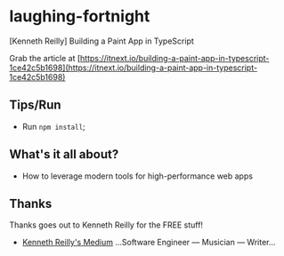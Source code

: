 # laughing-fortnight
[Kenneth Reilly] Building a Paint App in TypeScript

Grab the article at [https://itnext.io/building-a-paint-app-in-typescript-1ce42c5b1698](https://itnext.io/building-a-paint-app-in-typescript-1ce42c5b1698)

## Tips/Run

* Run `npm install`;

## What's it all about?

* How to leverage modern tools for high-performance web apps

## Thanks

Thanks goes out to Kenneth Reilly for the FREE stuff!

* [Kenneth Reilly's Medium](https://itnext.io/@kennethreilly) ...Software Engineer — Musician — Writer...
